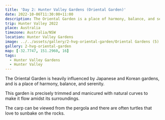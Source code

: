 ```yaml
---
title: 'Day 2: Hunter Valley Gardens (Oriental Garden)'
date: 2022-10-06T11:30:00+11:00
description: The Oriental Garden is a place of harmony, balance, and serenity.
trip: Hunter Valley 2022
place: Australia
timezone: Australia/NSW
location: Hunter Valley Gardens
image: ../../assets/gallery/2-hvg-oriental-garden/Oriental Gardens (5).jpeg
gallery: 2-hvg-oriental-garden
map: [-32.7747, 151.2960, 16]
tags:
  - Hunter Valley Gardens
  - Hunter Valley
---
```


The Oriental Garden is heavily influenced by Japanese and Korean gardens, and is a place of harmony, balance, and serenity.

This garden is precisely trimmed and manicured with natural curves to make it flow amidst its surroundings.

The carp can be viewed from the pergola and there are often turtles that love to sunbake on the rocks.
